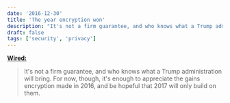 ```yaml
---
date: '2016-12-30'
title: 'The year encryption won'
description: "It's not a firm guarantee, and who knows what a Trump administration will bring. For now, though, it's enough to appreciate the gains encryption made in 2016, and be hopeful that 2017 will only build on them."
draft: false
tags: ['security', 'privacy']
---
```


**[Wired:](https://www.wired.com/2016/12/year-encryption-won/)**

> It's not a firm guarantee, and who knows what a Trump administration will bring. For now, though, it's enough to appreciate the gains encryption made in 2016, and be hopeful that 2017 will only build on them.<!-- excerpt -->
